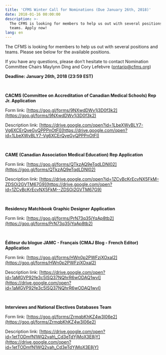 ```yaml
---
title: 'CFMS Winter Call for Nominations (Due January 26th, 2018)'
date: 2018-01-16 00:00:00
description: >-
  The CFMS is looking for members to help us out with several positions and
  teams. Apply now!
lang: en
---
```



The CFMS is looking for members to help us out with several positions and teams. Please see below for the available positions.

If you have any questions, please don’t hesitate to contact Nomination Committee Chairs Maylynn Ding and Cory Lefebvre ([ontario@cfms.org](javascript:void(location.href='mailto:'+String.fromCharCode(111,110,116,97,114,105,111,64,99,102,109,115,46,111,114,103))))

**Deadline: January 26th, 2018 (23:59 EST)**

&nbsp;

**CACMS (Committee on Accreditation of Canadian Medical Schools) Rep Jr. Application**

Form link: [https://goo.gl/forms/9NXwdDWv1j3D0f3k2](https://goo.gl/forms/9NXwdDWv1j3D0f3k2)

Description link: [https://drive.google.com/open?id=1LbeXWvBLY7-Vg6XCErQyeGyQPPPnOtFI](https://drive.google.com/open?id=1LbeXWvBLY7-Vg6XCErQyeGyQPPPnOtFI)

&nbsp;

**CAME (Canadian Association Medical Education) Rep Application**

Form link: [https://goo.gl/forms/QTkzAQ9eTqdLDNI02](https://goo.gl/forms/QTkzAQ9eTqdLDNI02)

Description link: [https://drive.google.com/open?id=1ZCvBcKrEcvNX5FkM–ZDSOi2GVTM67G9](https://drive.google.com/open?id=1ZCvBcKrEcvNX5FkM--ZDSOi2GVTM67G9)

&nbsp;

**Residency Matchbook Graphic Designer Application**

Form link: [https://goo.gl/forms/PrN73q35jYqAp8tb2](https://goo.gl/forms/PrN73q35jYqAp8tb2)

&nbsp;

**&Eacute;diteur du blogue JAMC - Fran&ccedil;ais (CMAJ Blog - French Editor) Application**

Form link: [https://goo.gl/forms/HWn0p2PWFzjXOxal2](https://goo.gl/forms/HWn0p2PWFzjXOxal2)

Description link: [https://drive.google.com/open?id=1aMGVP92fe3c5ISQ37NQhrR6wODAQ1wvI](https://drive.google.com/open?id=1aMGVP92fe3c5ISQ37NQhrR6wODAQ1wvI)

&nbsp;

**Interviews and National Electives Databases Team**

Form link: [https://goo.gl/forms/ZrmqbKhKZ4w3l06e2](https://goo.gl/forms/ZrmqbKhKZ4w3l06e2)

Description link: [https://drive.google.com/open?id=1etTODmfN1WQ2vah\_Cd3eTdYjMoX3E8jY](https://drive.google.com/open?id=1etTODmfN1WQ2vah_Cd3eTdYjMoX3E8jY)